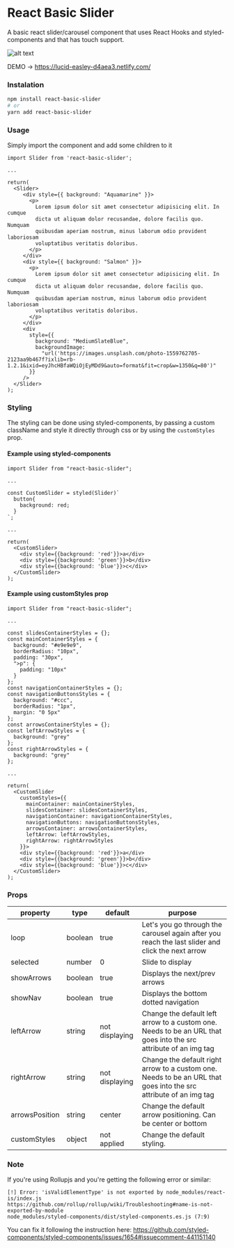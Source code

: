 # React Basic Slider

A basic react slider/carousel component that uses React Hooks and styled-components and that has touch support.

![alt text](https://i.imgur.com/1GXU0BR.png)

DEMO -> https://lucid-easley-d4aea3.netlify.com/

### Instalation

```bash
npm install react-basic-slider
# or
yarn add react-basic-slider
```

### Usage

Simply import the component and add some children to it

```
import Slider from 'react-basic-slider';

...

return(
  <Slider>
     <div style={{ background: "Aquamarine" }}>
       <p>
         Lorem ipsum dolor sit amet consectetur adipisicing elit. In cumque
         dicta ut aliquam dolor recusandae, dolore facilis quo. Numquam
         quibusdam aperiam nostrum, minus laborum odio provident laboriosam
         voluptatibus veritatis doloribus.
       </p>
     </div>
     <div style={{ background: "Salmon" }}>
       <p>
         Lorem ipsum dolor sit amet consectetur adipisicing elit. In cumque
         dicta ut aliquam dolor recusandae, dolore facilis quo. Numquam
         quibusdam aperiam nostrum, minus laborum odio provident laboriosam
         voluptatibus veritatis doloribus.
       </p>
     </div>
     <div
       style={{
         background: "MediumSlateBlue",
         backgroundImage:
           "url('https://images.unsplash.com/photo-1559762705-2123aa9b467f?ixlib=rb-1.2.1&ixid=eyJhcHBfaWQiOjEyMDd9&auto=format&fit=crop&w=1350&q=80')"
       }}
     />
  </Slider>
);
```

### Styling

The styling can be done using styled-components, by passing a custom className and style it directly through css or by using the ```customStyles``` prop.

#### Example using styled-components

```
import Slider from "react-basic-slider";

...

const CustomSlider = styled(Slider)`
  button{
    background: red;
  }
`;

...

return(
  <CustomSlider>
    <div style={{background: 'red'}}>a</div>
    <div style={{background: 'green'}}>b</div>
    <div style={{background: 'blue'}}>c</div>
  </CustomSlider>
);
```

#### Example using customStyles prop
```
import Slider from "react-basic-slider";

...

const slidesContainerStyles = {};
const mainContainerStyles = {
  background: "#e9e9e9",
  borderRadius: "10px",
  padding: "30px",
  ">p": {
    padding: "10px"
  }
};
const navigationContainerStyles = {};
const navigationButtonsStyles = {
  background: "#ccc",
  borderRadius: "1px",
  margin: "0 5px"
};
const arrowsContainerStyles = {};
const leftArrowStyles = {
  background: "grey"
};
const rightArrowStyles = {
  background: "grey"
};

...

return(
  <CustomSlider 
    customStyles={{
      mainContainer: mainContainerStyles,
      slidesContainer: slidesContainerStyles,
      navigationContainer: navigationContainerStyles,
      navigationButtons: navigationButtonsStyles,
      arrowsContainer: arrowsContainerStyles,
      leftArrow: leftArrowStyles,
      rightArrow: rightArrowStyles
    }}>
    <div style={{background: 'red'}}>a</div>
    <div style={{background: 'green'}}>b</div>
    <div style={{background: 'blue'}}>c</div>
  </CustomSlider>
);
```

### Props

| property       | type    | default        | purpose                                                                                                           |
| -------------- | ------- | -------------- | ----------------------------------------------------------------------------------------------------------------- |
| loop           | boolean | true           | Let's you go through the carousel again after you reach the last slider and click the next arrow                  |
| selected       | number  | 0              | Slide to display                                                                                                  |
| showArrows     | boolean | true           | Displays the next/prev arrows                                                                                     |
| showNav        | boolean | true           | Displays the bottom dotted navigation                                                                             |
| leftArrow      | string  | not displaying | Change the default left arrow to a custom one. Needs to be an URL that goes into the src attribute of an img tag  |
| rightArrow     | string  | not displaying | Change the default right arrow to a custom one. Needs to be an URL that goes into the src attribute of an img tag |
| arrowsPosition | string  | center         | Change the default arrow positioning. Can be center or bottom                                                     |
| customStyles | object  | not applied         | Change the default styling.                                                     |

### Note

If you're using Rollupjs and you're getting the following error or similar:

```
[!] Error: 'isValidElementType' is not exported by node_modules/react-is/index.js
https://github.com/rollup/rollup/wiki/Troubleshooting#name-is-not-exported-by-module
node_modules/styled-components/dist/styled-components.es.js (7:9)
```

You can fix it following the instruction here: https://github.com/styled-components/styled-components/issues/1654#issuecomment-441151140
